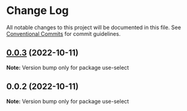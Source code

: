# Change Log

All notable changes to this project will be documented in this file.
See [Conventional Commits](https://conventionalcommits.org) for commit guidelines.

## [0.0.3](https://github.com/qinglongs/react-hooks/compare/use-select@0.0.2...use-select@0.0.3) (2022-10-11)

**Note:** Version bump only for package use-select






## 0.0.2 (2022-10-11)

**Note:** Version bump only for package use-select
